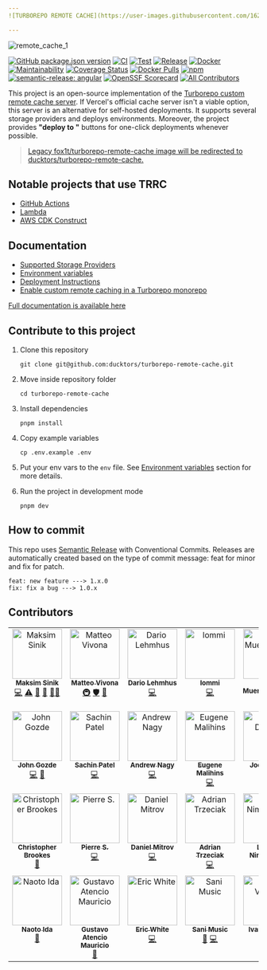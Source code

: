 ```yaml
---
![TURBOREPO REMOTE CACHE](https://user-images.githubusercontent.com/1620916/216358708-cb0a18c6-4f5b-4565-a101-77ee89272180.png)

---
```


![remote_cache_1](https://user-images.githubusercontent.com/1620916/216358421-36a63b0e-d1f6-484f-a4ca-6a7119cc0816.jpg)

[![GitHub package.json version](https://img.shields.io/github/package-json/v/ducktors/turborepo-remote-cache)](https://github.com/ducktors/turborepo-remote-cache/releases) [![CI](https://github.com/ducktors/turborepo-remote-cache/actions/workflows/ci.yml/badge.svg?branch=main)](https://github.com/ducktors/turborepo-remote-cache/actions/workflows/ci.yml) [![Test](https://github.com/ducktors/turborepo-remote-cache/actions/workflows/test.yaml/badge.svg)](https://github.com/ducktors/turborepo-remote-cache/actions/workflows/test.yaml) [![Release](https://github.com/ducktors/turborepo-remote-cache/actions/workflows/release.yml/badge.svg)](https://github.com/ducktors/turborepo-remote-cache/actions/workflows/release.yml) [![Docker](https://github.com/ducktors/turborepo-remote-cache/actions/workflows/docker.yml/badge.svg)](https://github.com/ducktors/turborepo-remote-cache/actions/workflows/docker.yml) [![Maintainability](https://api.codeclimate.com/v1/badges/bbb26ca5247dee70dde0/maintainability)](https://codeclimate.com/github/ducktors/turborepo-remote-cache/maintainability) [![Coverage Status](https://coveralls.io/repos/github/ducktors/turborepo-remote-cache/badge.svg?branch=main)](https://coveralls.io/github/ducktors/turborepo-remote-cache?branch=main) [![Docker Pulls](https://img.shields.io/docker/pulls/ducktors/turborepo-remote-cache?logo=docker)](https://hub.docker.com/r/ducktors/turborepo-remote-cache) [![npm](https://img.shields.io/npm/dt/turborepo-remote-cache)](https://www.npmjs.com/package/turborepo-remote-cache) [![semantic-release: angular](https://img.shields.io/badge/semantic--release-angular-e10079?logo=semantic-release)](https://github.com/semantic-release/semantic-release) [![OpenSSF Scorecard](https://api.securityscorecards.dev/projects/github.com/ducktors/turborepo-remote-cache/badge)](https://securityscorecards.dev/viewer/?uri=github.com/ducktors/turborepo-remote-cache) <!-- ALL-CONTRIBUTORS-BADGE:START - Do not remove or modify this section -->
[![All Contributors](https://img.shields.io/badge/all_contributors-28-orange.svg?style=flat-square)](#contributors-)
<!-- ALL-CONTRIBUTORS-BADGE:END -->

This project is an open-source implementation of the [Turborepo custom remote cache server](https://turbo.build/repo/docs/core-concepts/remote-caching#self-hosting). If Vercel's official cache server isn't a viable option, this server is an alternative for self-hosted deployments.
It supports several storage providers and deploys environments. Moreover, the project provides **"deploy to "** buttons for one-click deployments whenever possible.

> [Legacy fox1t/turborepo-remote-cache image will be redirected to ducktors/turborepo-remote-cache.](https://github.com/ducktors/turborepo-remote-cache/issues/157)

## Notable projects that use TRRC

- [GitHub Actions](https://github.com/trappar/turborepo-remote-cache-gh-action)
- [Lambda](https://github.com/cvle/turborepo-cache-lambda)
- [AWS CDK Construct](https://github.com/NimmLor/cdk-turborepo-remote-cache)

## Documentation

- [Supported Storage Providers](https://ducktors.github.io/turborepo-remote-cache/supported-storage-providers)
- [Environment variables](https://ducktors.github.io/turborepo-remote-cache/environment-variables)
- [Deployment Instructions](https://ducktors.github.io/turborepo-remote-cache/deployment-environments)
- [Enable custom remote caching in a Turborepo monorepo](https://ducktors.github.io/turborepo-remote-cache/custom-remote-caching)

[Full documentation is available here](https://ducktors.github.io/turborepo-remote-cache/supported-storage-providers)

## Contribute to this project

1. Clone this repository

   `git clone git@github.com:ducktors/turborepo-remote-cache.git`

2. Move inside repository folder

   `cd turborepo-remote-cache`

3. Install dependencies

   `pnpm install`

4. Copy example variables

   `cp .env.example .env`

5. Put your env vars to the `env` file. See [Environment variables](https://ducktors.github.io/turborepo-remote-cache/environment-variables) section for more details.

6. Run the project in development mode

   `pnpm dev`

## How to commit

This repo uses [Semantic Release](https://github.com/semantic-release/semantic-release) with Conventional Commits.
Releases are automatically created based on the type of commit message: feat for minor and fix for patch.

```
feat: new feature ---> 1.x.0
fix: fix a bug ---> 1.0.x
```

## Contributors

<!-- ALL-CONTRIBUTORS-LIST:START - Do not remove or modify this section -->
<!-- prettier-ignore-start -->
<!-- markdownlint-disable -->
<table>
  <tbody>
    <tr>
      <td align="center" valign="top" width="14.28%"><a href="https://maksim.dev"><img src="https://avatars.githubusercontent.com/u/1620916?v=4?s=100" width="100px;" alt="Maksim Sinik"/><br /><sub><b>Maksim Sinik</b></sub></a><br /><a href="https://github.com/ducktors/turborepo-remote-cache/commits?author=fox1t" title="Code">💻</a> <a href="https://github.com/ducktors/turborepo-remote-cache/commits?author=fox1t" title="Tests">⚠️</a> <a href="#ideas-fox1t" title="Ideas, Planning, & Feedback">🤔</a> <a href="#maintenance-fox1t" title="Maintenance">🚧</a> <a href="#mentoring-fox1t" title="Mentoring">🧑‍🏫</a></td>
      <td align="center" valign="top" width="14.28%"><a href="http://matteovivona.it"><img src="https://avatars.githubusercontent.com/u/6388707?v=4?s=100" width="100px;" alt="Matteo Vivona"/><br /><sub><b>Matteo Vivona</b></sub></a><br /><a href="#infra-matteovivona" title="Infrastructure (Hosting, Build-Tools, etc)">🚇</a> <a href="#security-matteovivona" title="Security">🛡️</a> <a href="https://github.com/ducktors/turborepo-remote-cache/commits?author=matteovivona" title="Documentation">📖</a></td>
      <td align="center" valign="top" width="14.28%"><a href="https://github.com/dlehmhus"><img src="https://avatars.githubusercontent.com/u/27899554?v=4?s=100" width="100px;" alt="Dario Lehmhus"/><br /><sub><b>Dario Lehmhus</b></sub></a><br /><a href="https://github.com/ducktors/turborepo-remote-cache/commits?author=dlehmhus" title="Code">💻</a></td>
      <td align="center" valign="top" width="14.28%"><a href="https://github.com/lodmfjord"><img src="https://avatars.githubusercontent.com/u/5091589?v=4?s=100" width="100px;" alt="lommi"/><br /><sub><b>lommi</b></sub></a><br /><a href="https://github.com/ducktors/turborepo-remote-cache/commits?author=lodmfjord" title="Code">💻</a></td>
      <td align="center" valign="top" width="14.28%"><a href="https://www.brianmuenzenmeyer.com"><img src="https://avatars.githubusercontent.com/u/298435?v=4?s=100" width="100px;" alt="Brian Muenzenmeyer"/><br /><sub><b>Brian Muenzenmeyer</b></sub></a><br /><a href="https://github.com/ducktors/turborepo-remote-cache/commits?author=bmuenzenmeyer" title="Documentation">📖</a></td>
      <td align="center" valign="top" width="14.28%"><a href="http://dobesv.com"><img src="https://avatars.githubusercontent.com/u/327833?v=4?s=100" width="100px;" alt="Dobes Vandermeer"/><br /><sub><b>Dobes Vandermeer</b></sub></a><br /><a href="https://github.com/ducktors/turborepo-remote-cache/commits?author=dobesv" title="Code">💻</a></td>
      <td align="center" valign="top" width="14.28%"><a href="http://tanzigang.com"><img src="https://avatars.githubusercontent.com/u/11520821?v=4?s=100" width="100px;" alt="Tan Zi Gang"/><br /><sub><b>Tan Zi Gang</b></sub></a><br /><a href="https://github.com/ducktors/turborepo-remote-cache/commits?author=zigang93" title="Code">💻</a></td>
    </tr>
    <tr>
      <td align="center" valign="top" width="14.28%"><a href="https://github.com/jgoz"><img src="https://avatars.githubusercontent.com/u/132233?v=4?s=100" width="100px;" alt="John Gozde"/><br /><sub><b>John Gozde</b></sub></a><br /><a href="https://github.com/ducktors/turborepo-remote-cache/commits?author=jgoz" title="Code">💻</a> <a href="https://github.com/ducktors/turborepo-remote-cache/commits?author=jgoz" title="Documentation">📖</a></td>
      <td align="center" valign="top" width="14.28%"><a href="https://github.com/sppatel"><img src="https://avatars.githubusercontent.com/u/989367?v=4?s=100" width="100px;" alt="Sachin Patel"/><br /><sub><b>Sachin Patel</b></sub></a><br /><a href="https://github.com/ducktors/turborepo-remote-cache/commits?author=sppatel" title="Code">💻</a></td>
      <td align="center" valign="top" width="14.28%"><a href="http://www.andrewsnagy.com"><img src="https://avatars.githubusercontent.com/u/564256?v=4?s=100" width="100px;" alt="Andrew Nagy"/><br /><sub><b>Andrew Nagy</b></sub></a><br /><a href="https://github.com/ducktors/turborepo-remote-cache/commits?author=tm1000" title="Code">💻</a></td>
      <td align="center" valign="top" width="14.28%"><a href="https://github.com/emalihin"><img src="https://avatars.githubusercontent.com/u/6379998?v=4?s=100" width="100px;" alt="Eugene Malihins"/><br /><sub><b>Eugene Malihins</b></sub></a><br /><a href="https://github.com/ducktors/turborepo-remote-cache/commits?author=emalihin" title="Code">💻</a></td>
      <td align="center" valign="top" width="14.28%"><a href="http://joedevivo.com"><img src="https://avatars.githubusercontent.com/u/55951?v=4?s=100" width="100px;" alt="Joe DeVivo"/><br /><sub><b>Joe DeVivo</b></sub></a><br /><a href="#infra-joedevivo" title="Infrastructure (Hosting, Build-Tools, etc)">🚇</a></td>
      <td align="center" valign="top" width="14.28%"><a href="http://www.aoe.com"><img src="https://avatars.githubusercontent.com/u/1044246?v=4?s=100" width="100px;" alt="Daniel Kopp"/><br /><sub><b>Daniel Kopp</b></sub></a><br /><a href="https://github.com/ducktors/turborepo-remote-cache/commits?author=devtribe" title="Code">💻</a></td>
      <td align="center" valign="top" width="14.28%"><a href="https://github.com/tom-fletcher"><img src="https://avatars.githubusercontent.com/u/16312830?v=4?s=100" width="100px;" alt="Tom Fletcher"/><br /><sub><b>Tom Fletcher</b></sub></a><br /><a href="https://github.com/ducktors/turborepo-remote-cache/commits?author=tom-fletcher" title="Code">💻</a> <a href="https://github.com/ducktors/turborepo-remote-cache/commits?author=tom-fletcher" title="Documentation">📖</a></td>
    </tr>
    <tr>
      <td align="center" valign="top" width="14.28%"><a href="https://github.com/Klaitos"><img src="https://avatars.githubusercontent.com/u/644360?v=4?s=100" width="100px;" alt="Christopher Brookes"/><br /><sub><b>Christopher Brookes</b></sub></a><br /><a href="https://github.com/ducktors/turborepo-remote-cache/commits?author=Klaitos" title="Documentation">📖</a></td>
      <td align="center" valign="top" width="14.28%"><a href="https://github.com/izi-p"><img src="https://avatars.githubusercontent.com/u/10976962?v=4?s=100" width="100px;" alt="Pierre S."/><br /><sub><b>Pierre S.</b></sub></a><br /><a href="https://github.com/ducktors/turborepo-remote-cache/commits?author=izi-p" title="Code">💻</a></td>
      <td align="center" valign="top" width="14.28%"><a href="http://danielmitrov.com"><img src="https://avatars.githubusercontent.com/u/21154704?v=4?s=100" width="100px;" alt="Daniel Mitrov"/><br /><sub><b>Daniel Mitrov</b></sub></a><br /><a href="https://github.com/ducktors/turborepo-remote-cache/commits?author=danielmitrov" title="Code">💻</a></td>
      <td align="center" valign="top" width="14.28%"><a href="https://github.com/adriantr"><img src="https://avatars.githubusercontent.com/u/48787209?v=4?s=100" width="100px;" alt="Adrian Trzeciak"/><br /><sub><b>Adrian Trzeciak</b></sub></a><br /><a href="https://github.com/ducktors/turborepo-remote-cache/commits?author=adriantr" title="Code">💻</a></td>
      <td align="center" valign="top" width="14.28%"><a href="https://nimmervoll.work/"><img src="https://avatars.githubusercontent.com/u/32486857?v=4?s=100" width="100px;" alt="Lorenz Nimmervoll"/><br /><sub><b>Lorenz Nimmervoll</b></sub></a><br /><a href="https://github.com/ducktors/turborepo-remote-cache/commits?author=NimmLor" title="Documentation">📖</a></td>
      <td align="center" valign="top" width="14.28%"><a href="https://github.com/gtjamesa"><img src="https://avatars.githubusercontent.com/u/2078364?v=4?s=100" width="100px;" alt="James"/><br /><sub><b>James</b></sub></a><br /><a href="https://github.com/ducktors/turborepo-remote-cache/commits?author=gtjamesa" title="Documentation">📖</a></td>
      <td align="center" valign="top" width="14.28%"><a href="https://github.com/warflash"><img src="https://avatars.githubusercontent.com/u/22006082?v=4?s=100" width="100px;" alt="Nils Wiesinger"/><br /><sub><b>Nils Wiesinger</b></sub></a><br /><a href="https://github.com/ducktors/turborepo-remote-cache/commits?author=warflash" title="Documentation">📖</a></td>
    </tr>
    <tr>
      <td align="center" valign="top" width="14.28%"><a href="https://github.com/Naoto-Ida"><img src="https://avatars.githubusercontent.com/u/7748110?v=4?s=100" width="100px;" alt="Naoto Ida"/><br /><sub><b>Naoto Ida</b></sub></a><br /><a href="https://github.com/ducktors/turborepo-remote-cache/commits?author=Naoto-Ida" title="Documentation">📖</a></td>
      <td align="center" valign="top" width="14.28%"><a href="https://github.com/gustavoam-asdf"><img src="https://avatars.githubusercontent.com/u/53370174?v=4?s=100" width="100px;" alt="Gustavo Atencio Mauricio"/><br /><sub><b>Gustavo Atencio Mauricio</b></sub></a><br /><a href="https://github.com/ducktors/turborepo-remote-cache/commits?author=gustavoam-asdf" title="Documentation">📖</a></td>
      <td align="center" valign="top" width="14.28%"><a href="https://github.com/EWhite613"><img src="https://avatars.githubusercontent.com/u/9057680?v=4?s=100" width="100px;" alt="Eric White"/><br /><sub><b>Eric White</b></sub></a><br /><a href="https://github.com/ducktors/turborepo-remote-cache/commits?author=EWhite613" title="Code">💻</a></td>
      <td align="center" valign="top" width="14.28%"><a href="https://github.com/SaniMusic"><img src="https://avatars.githubusercontent.com/u/11148959?v=4?s=100" width="100px;" alt="Sani Music"/><br /><sub><b>Sani Music</b></sub></a><br /><a href="https://github.com/ducktors/turborepo-remote-cache/commits?author=SaniMusic" title="Documentation">📖</a> <a href="https://github.com/ducktors/turborepo-remote-cache/commits?author=SaniMusic" title="Code">💻</a></td>
      <td align="center" valign="top" width="14.28%"><a href="https://github.com/konclave"><img src="https://avatars.githubusercontent.com/u/875116?v=4?s=100" width="100px;" alt="Ivan Vasilev"/><br /><sub><b>Ivan Vasilev</b></sub></a><br /><a href="https://github.com/ducktors/turborepo-remote-cache/commits?author=konclave" title="Code">💻</a></td>
      <td align="center" valign="top" width="14.28%"><a href="https://linktr.ee/nullvoxpopuli"><img src="https://avatars.githubusercontent.com/u/199018?v=4?s=100" width="100px;" alt="NullVoxPopuli"/><br /><sub><b>NullVoxPopuli</b></sub></a><br /><a href="https://github.com/ducktors/turborepo-remote-cache/commits?author=NullVoxPopuli" title="Code">💻</a></td>
      <td align="center" valign="top" width="14.28%"><a href="https://github.com/mattref"><img src="https://avatars.githubusercontent.com/u/137362246?v=4?s=100" width="100px;" alt="Matt"/><br /><sub><b>Matt</b></sub></a><br /><a href="https://github.com/ducktors/turborepo-remote-cache/commits?author=mattref" title="Documentation">📖</a></td>
    </tr>
  </tbody>
</table>

<!-- markdownlint-restore -->
<!-- prettier-ignore-end -->

<!-- ALL-CONTRIBUTORS-LIST:END -->
<!-- prettier-ignore-start -->
<!-- markdownlint-disable -->

<!-- markdownlint-restore -->
<!-- prettier-ignore-end -->

<!-- ALL-CONTRIBUTORS-LIST:END -->
